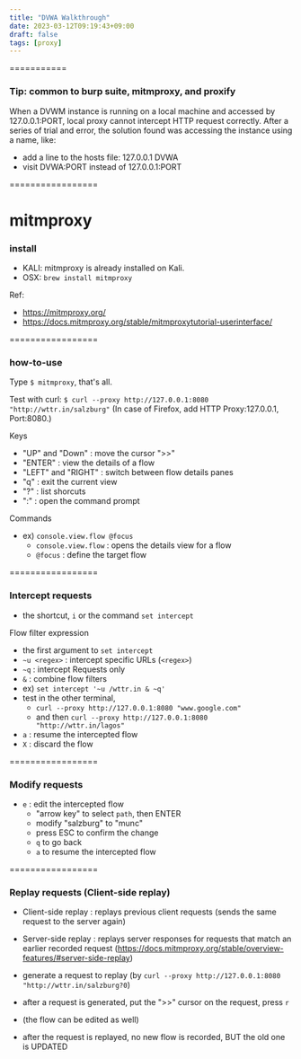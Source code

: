 ```yaml
---
title: "DVWA Walkthrough"
date: 2023-03-12T09:19:43+09:00
draft: false
tags: [proxy]
---
```


===========
### Tip: common to burp suite, mitmproxy, and proxify

When a DVWM instance is running on a local machine and accessed by 127.0.0.1:PORT,
local proxy cannot intercept HTTP request correctly.
After a series of trial and error, the solution found was accessing the instance using a name, like:
- add a line to the hosts file: 127.0.0.1 DVWA
- visit DVWA:PORT instead of 127.0.0.1:PORT

=================
# mitmproxy

### install 

- KALI: mitmproxy is already installed on Kali.
- OSX: `brew install mitmproxy`

Ref: 
- https://mitmproxy.org/
- https://docs.mitmproxy.org/stable/mitmproxytutorial-userinterface/

=================
### how-to-use

Type `$ mitmproxy`, that's all. 

Test with curl: `$ curl --proxy http://127.0.0.1:8080 "http://wttr.in/salzburg"`
(In case of Firefox, add HTTP Proxy:127.0.0.1, Port:8080.)

Keys
- "UP" and "Down" : move the cursor ">>"
- "ENTER" : view the details of a flow
- "LEFT" and "RIGHT" : switch between flow details panes
- "q" : exit the current view
- "?" : list shorcuts
- ":" : open the command prompt

Commands
- ex) `console.view.flow @focus`
    - `console.view.flow` : opens the details view for a flow 
    - `@focus` : define the target flow

=================
### Intercept requests

- the shortcut, `i` or the command `set intercept`

Flow filter expression
- the first argument to `set intercept`
- `~u <regex>` : intercept specific URLs (`<regex>`)
- `~q` : intercept Requests only
- `&` : combine flow filters
- ex) `set intercept '~u /wttr.in & ~q'`
- test in the other terminal,
    - `curl --proxy http://127.0.0.1:8080 "www.google.com"`
    - and then `curl --proxy http://127.0.0.1:8080 "http://wttr.in/lagos"`
- `a` : resume the intercepted flow
- `X` : discard the flow 

=================
### Modify requests

- `e` : edit the intercepted flow
    - "arrow key" to select `path`, then ENTER 
    - modify "salzburg" to "munc"
    - press ESC to confirm the change
    - `q` to go back
    - `a` to resume the intercepted flow

=================
### Replay requests (Client-side replay)

- Client-side replay : replays previous client requests (sends the same request to the server again)
- Server-side replay : replays server responses for requests that match an earlier recorded request (https://docs.mitmproxy.org/stable/overview-features/#server-side-replay)

- generate a request to replay (by `curl --proxy http://127.0.0.1:8080 "http://wttr.in/salzburg?0`)
- after a request is generated, put the ">>" cursor on the request, press `r`
- (the flow can be edited as well)
- after the request is replayed, no new flow is recorded, BUT the old one is UPDATED

